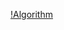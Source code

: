 [!Algorithm](https://algorithms.tutorialhorizon.com/files/2014/08/Linked-List-Reversal-846x1024.png)
